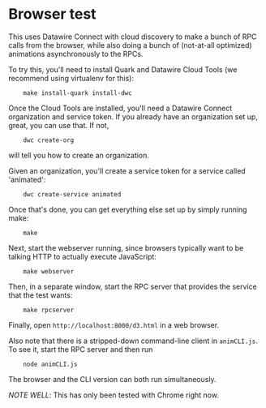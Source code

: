 Browser test
============

This uses Datawire Connect with cloud discovery to make a bunch of RPC calls from the browser, while also doing a bunch of (not-at-all optimized) animations asynchronously to the RPCs.

To try this, you'll need to install Quark and Datawire Cloud Tools (we recommend using virtualenv for this):

        make install-quark install-dwc

Once the Cloud Tools are installed, you'll need a Datawire Connect organization and service token. If you already have an organization set up, great, you can use that. If not, 

        dwc create-org

will tell you how to create an organization.

Given an organization, you'll create a service token for a service called 'animated':

        dwc create-service animated

Once that's done, you can get everything else set up by simply running make:
        
        make

Next, start the webserver running, since browsers typically want to be talking HTTP to actually execute JavaScript:

        make webserver

Then, in a separate window, start the RPC server that provides the service that the test wants:

        make rpcserver

Finally, open `http://localhost:8000/d3.html` in a web browser.

Also note that there is a stripped-down command-line client in `animCLI.js`. To see it, start the RPC server and then run

        node animCLI.js

The browser and the CLI version can both run simultaneously.

_NOTE WELL_: This has only been tested with Chrome right now.
